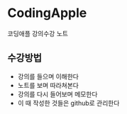 # CodingApple

코딩애플 강의수강 노트

## 수강방법

- 강의를 들으며 이해한다
- 노트를 보며 따라쳐본다
- 강의를 다시 들어보며 메모한다
- 이 때 작성한 것들은 github로 관리한다